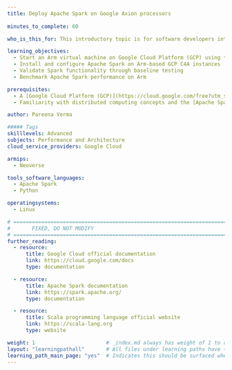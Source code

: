```yaml
---
title: Deploy Apache Spark on Google Axion processors
   
minutes_to_complete: 60

who_is_this_for: This introductory topic is for software developers interested in migrating their Apache Spark workloads from x86_64 platforms to Arm-based platforms, specifically on Google Axion–based C4A virtual machines.  

learning_objectives:
  - Start an Arm virtual machine on Google Cloud Platform (GCP) using the C4A Google Axion instance family with RHEL 9 as the base image
  - Install and configure Apache Spark on Arm-based GCP C4A instances
  - Validate Spark functionality through baseline testing
  - Benchmark Apache Spark performance on Arm

prerequisites:
  - A [Google Cloud Platform (GCP)](https://cloud.google.com/free?utm_source=google&hl=en) account with billing enabled
  - Familiarity with distributed computing concepts and the [Apache Spark architecture](https://spark.apache.org/docs/latest/)

author: Pareena Verma

##### Tags
skilllevels: Advanced
subjects: Performance and Architecture
cloud_service_providers: Google Cloud

armips:
  - Neoverse

tools_software_languages:
  - Apache Spark
  - Python

operatingsystems:
  - Linux

# ================================================================================
#       FIXED, DO NOT MODIFY
# ================================================================================
further_reading:
  - resource:
      title: Google Cloud official documentation
      link: https://cloud.google.com/docs
      type: documentation

  - resource:
      title: Apache Spark documentation
      link: https://spark.apache.org/
      type: documentation

  - resource:
      title: Scala programming language official website
      link: https://scala-lang.org
      type: website

weight: 1                       # _index.md always has weight of 1 to order correctly
layout: "learningpathall"       # All files under learning paths have this same wrapper
learning_path_main_page: "yes"  # Indicates this should be surfaced when looking for related content. Only set for _index.md of learning path content.
---
```



